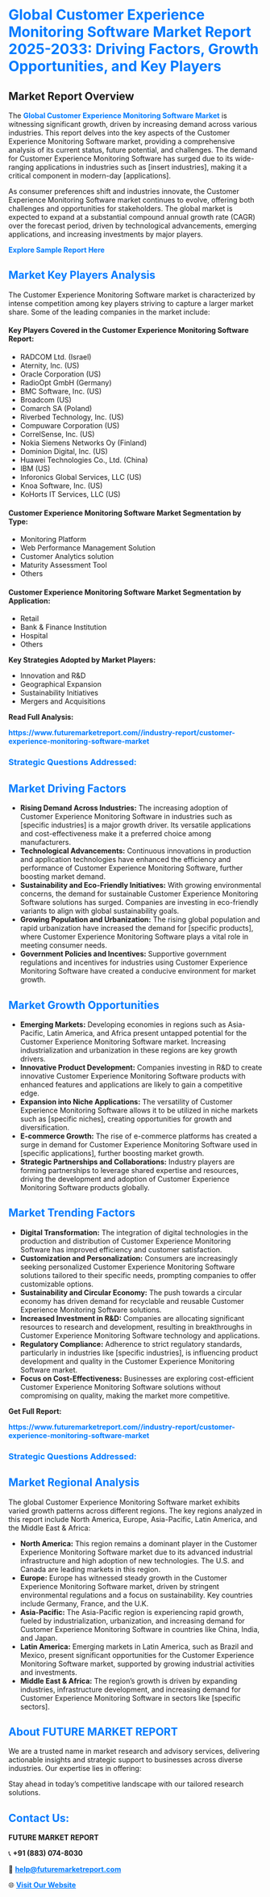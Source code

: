 <h1 style="color: #007BFF;">Global Customer Experience Monitoring Software Market Report 2025-2033: Driving Factors, Growth Opportunities, and Key Players</h1>

<section id="overview">
<h2>Market Report Overview</h2>
<p>The <a href="https://www.futuremarketreport.com//industry-report/customer-experience-monitoring-software-market" style="color: #007BFF; text-decoration: none;"><strong>Global Customer Experience Monitoring Software Market</strong></a> is witnessing significant growth, driven by increasing demand across various industries. This report delves into the key aspects of the Customer Experience Monitoring Software market, providing a comprehensive analysis of its current status, future potential, and challenges. The demand for Customer Experience Monitoring Software has surged due to its wide-ranging applications in industries such as [insert industries], making it a critical component in modern-day [applications].</p>
<p>As consumer preferences shift and industries innovate, the Customer Experience Monitoring Software market continues to evolve, offering both challenges and opportunities for stakeholders. The global market is expected to expand at a substantial compound annual growth rate (CAGR) over the forecast period, driven by technological advancements, emerging applications, and increasing investments by major players.</p>
</section>

<section id="overview">
<p><a href="https://www.futuremarketreport.com//request-sample/reportId=53772" style="color: #007BFF; text-decoration: none;"><strong>Explore Sample Report Here</strong></a></p>
</section>

<section id="key-players">
<h2 style="color: #007BFF;">Market Key Players Analysis</h2>
<p>The Customer Experience Monitoring Software market is characterized by intense competition among key players striving to capture a larger market share. Some of the leading companies in the market include:</p>
<h4>Key Players Covered in the Customer Experience Monitoring Software Report:</h4>
<ul><li>RADCOM Ltd. (Israel)</li><li>Aternity, Inc. (US)</li><li>Oracle Corporation (US)</li><li>RadioOpt GmbH (Germany)</li><li>BMC Software, Inc. (US)</li><li>Broadcom (US)</li><li>Comarch SA (Poland)</li><li>Riverbed Technology, Inc. (US)</li><li>Compuware Corporation (US)</li><li>CorrelSense, Inc. (US)</li><li>Nokia Siemens Networks Oy (Finland)</li><li>Dominion Digital, Inc. (US)</li><li>Huawei Technologies Co., Ltd. (China)</li><li>IBM (US)</li><li>Inforonics Global Services, LLC (US)</li><li>Knoa Software, Inc. (US)</li><li>KoHorts IT Services, LLC (US)</li></ul>
<h4>Customer Experience Monitoring Software Market Segmentation by Type:</h4>
<ul><li>Monitoring Platform</li><li>Web Performance Management Solution</li><li>Customer Analytics solution</li><li>Maturity Assessment Tool</li><li>Others</li></ul>

<h4>Customer Experience Monitoring Software Market Segmentation by Application:</h4>
<ul><li>Retail</li><li>Bank &amp; Finance Institution</li><li>Hospital</li><li>Others</li></ul>
<p><strong>Key Strategies Adopted by Market Players:</strong></p>
<ul>
<li>Innovation and R&D</li>
<li>Geographical Expansion</li>
<li>Sustainability Initiatives</li>
<li>Mergers and Acquisitions</li>
</ul>
</section>

<section>
<p><strong>Read Full Analysis: </strong></p><a href="https://www.futuremarketreport.com//industry-report/customer-experience-monitoring-software-market" style="color: #007BFF; text-decoration: none;"><strong>https://www.futuremarketreport.com//industry-report/customer-experience-monitoring-software-market</strong></a>
<h3 style="color: #007BFF;">Strategic Questions Addressed:</h3>
</section>

<section id="driving-factors">
<h2 style="color: #007BFF;">Market Driving Factors</h2>
<ul>
<li><strong>Rising Demand Across Industries:</strong> The increasing adoption of Customer Experience Monitoring Software in industries such as [specific industries] is a major growth driver. Its versatile applications and cost-effectiveness make it a preferred choice among manufacturers.</li>
<li><strong>Technological Advancements:</strong> Continuous innovations in production and application technologies have enhanced the efficiency and performance of Customer Experience Monitoring Software, further boosting market demand.</li>
<li><strong>Sustainability and Eco-Friendly Initiatives:</strong> With growing environmental concerns, the demand for sustainable Customer Experience Monitoring Software solutions has surged. Companies are investing in eco-friendly variants to align with global sustainability goals.</li>
<li><strong>Growing Population and Urbanization:</strong> The rising global population and rapid urbanization have increased the demand for [specific products], where Customer Experience Monitoring Software plays a vital role in meeting consumer needs.</li>
<li><strong>Government Policies and Incentives:</strong> Supportive government regulations and incentives for industries using Customer Experience Monitoring Software have created a conducive environment for market growth.</li>
</ul>
</section>

<section id="growth-opportunities">
<h2 style="color: #007BFF;">Market Growth Opportunities</h2>
<ul>
<li><strong>Emerging Markets:</strong> Developing economies in regions such as Asia-Pacific, Latin America, and Africa present untapped potential for the Customer Experience Monitoring Software market. Increasing industrialization and urbanization in these regions are key growth drivers.</li>
<li><strong>Innovative Product Development:</strong> Companies investing in R&D to create innovative Customer Experience Monitoring Software products with enhanced features and applications are likely to gain a competitive edge.</li>
<li><strong>Expansion into Niche Applications:</strong> The versatility of Customer Experience Monitoring Software allows it to be utilized in niche markets such as [specific niches], creating opportunities for growth and diversification.</li>
<li><strong>E-commerce Growth:</strong> The rise of e-commerce platforms has created a surge in demand for Customer Experience Monitoring Software used in [specific applications], further boosting market growth.</li>
<li><strong>Strategic Partnerships and Collaborations:</strong> Industry players are forming partnerships to leverage shared expertise and resources, driving the development and adoption of Customer Experience Monitoring Software products globally.</li>
</ul>
</section>

<section id="trending-factors">
<h2 style="color: #007BFF;">Market Trending Factors</h2>
<ul>
<li><strong>Digital Transformation:</strong> The integration of digital technologies in the production and distribution of Customer Experience Monitoring Software has improved efficiency and customer satisfaction.</li>
<li><strong>Customization and Personalization:</strong> Consumers are increasingly seeking personalized Customer Experience Monitoring Software solutions tailored to their specific needs, prompting companies to offer customizable options.</li>
<li><strong>Sustainability and Circular Economy:</strong> The push towards a circular economy has driven demand for recyclable and reusable Customer Experience Monitoring Software solutions.</li>
<li><strong>Increased Investment in R&D:</strong> Companies are allocating significant resources to research and development, resulting in breakthroughs in Customer Experience Monitoring Software technology and applications.</li>
<li><strong>Regulatory Compliance:</strong> Adherence to strict regulatory standards, particularly in industries like [specific industries], is influencing product development and quality in the Customer Experience Monitoring Software market.</li>
<li><strong>Focus on Cost-Effectiveness:</strong> Businesses are exploring cost-efficient Customer Experience Monitoring Software solutions without compromising on quality, making the market more competitive.</li>
</ul>
</section>

<section>
<p><strong>Get Full Report: </strong></p><a href="https://www.futuremarketreport.com//industry-report/customer-experience-monitoring-software-market" style="color: #007BFF; text-decoration: none;"><strong>https://www.futuremarketreport.com//industry-report/customer-experience-monitoring-software-market</strong></a>
<h3 style="color: #007BFF;">Strategic Questions Addressed:</h3>
</section>


<section id="regional-analysis">
<h2 style="color: #007BFF;">Market Regional Analysis</h2>
<p>The global Customer Experience Monitoring Software market exhibits varied growth patterns across different regions. The key regions analyzed in this report include North America, Europe, Asia-Pacific, Latin America, and the Middle East & Africa:</p>
<ul>
<li><strong>North America:</strong> This region remains a dominant player in the Customer Experience Monitoring Software market due to its advanced industrial infrastructure and high adoption of new technologies. The U.S. and Canada are leading markets in this region.</li>
<li><strong>Europe:</strong> Europe has witnessed steady growth in the Customer Experience Monitoring Software market, driven by stringent environmental regulations and a focus on sustainability. Key countries include Germany, France, and the U.K.</li>
<li><strong>Asia-Pacific:</strong> The Asia-Pacific region is experiencing rapid growth, fueled by industrialization, urbanization, and increasing demand for Customer Experience Monitoring Software in countries like China, India, and Japan.</li>
<li><strong>Latin America:</strong> Emerging markets in Latin America, such as Brazil and Mexico, present significant opportunities for the Customer Experience Monitoring Software market, supported by growing industrial activities and investments.</li>
<li><strong>Middle East & Africa:</strong> The region’s growth is driven by expanding industries, infrastructure development, and increasing demand for Customer Experience Monitoring Software in sectors like [specific sectors].</li>
</ul>
</section>

<footer>
<h2 style="color: #007BFF;">About FUTURE MARKET REPORT</h2>
<p>We are a trusted name in market research and advisory services, delivering actionable insights and strategic support to businesses across diverse industries. Our expertise lies in offering:</p>

<p>Stay ahead in today’s competitive landscape with our tailored research solutions.</p>

<h2 style="color: #007BFF;">Contact Us:</h2>
<p><strong>FUTURE MARKET REPORT</strong></p>
<p>📞 <strong>+91 (883) 074-8030</strong></p>
<p>📧 <strong><a href="mailto:help@futuremarketreport.com" style="color: #007BFF;">help@futuremarketreport.com</a></strong></p>
<p>🌐 <strong><a href="https://www.futuremarketreport.com/" style="color: #007BFF;">Visit Our Website</a></strong></p>
</footer>